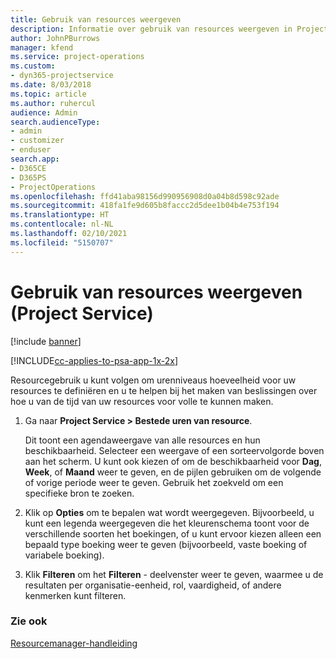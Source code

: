 ```yaml
---
title: Gebruik van resources weergeven
description: Informatie over gebruik van resources weergeven in Project Service
author: JohnPBurrows
manager: kfend
ms.service: project-operations
ms.custom:
- dyn365-projectservice
ms.date: 8/03/2018
ms.topic: article
ms.author: ruhercul
audience: Admin
search.audienceType:
- admin
- customizer
- enduser
search.app:
- D365CE
- D365PS
- ProjectOperations
ms.openlocfilehash: ffd41aba98156d990956908d0a04b8d598c92ade
ms.sourcegitcommit: 418fa1fe9d605b8faccc2d5dee1b04b4e753f194
ms.translationtype: HT
ms.contentlocale: nl-NL
ms.lasthandoff: 02/10/2021
ms.locfileid: "5150707"
---
```

# <a name="view-resource-utilization-project-service"></a>Gebruik van resources weergeven (Project Service)

[!include [banner](../includes/psa-now-project-operations.md)]

[!INCLUDE[cc-applies-to-psa-app-1x-2x](../includes/cc-applies-to-psa-app-1x-2x.md)]

Resourcegebruik u kunt volgen om urenniveaus hoeveelheid voor uw resources te definiëren en u te helpen bij het maken van beslissingen over hoe u van de tijd van uw resources voor volle te kunnen maken.  
  
1. Ga naar **Project Service > Bestede uren van resource**. 

     Dit toont een agendaweergave van alle resources en hun beschikbaarheid. Selecteer een weergave of een sorteervolgorde boven aan het scherm. U kunt ook kiezen of om de beschikbaarheid voor **Dag**, **Week**, of **Maand** weer te geven, en de pijlen gebruiken om de volgende of vorige periode weer te geven. Gebruik het zoekveld om een specifieke bron te zoeken.      
  
2. Klik op **Opties** om te bepalen wat wordt weergegeven. Bijvoorbeeld, u kunt een legenda weergegeven die het kleurenschema toont voor de verschillende soorten het boekingen, of u kunt ervoor kiezen alleen een bepaald type boeking weer te geven (bijvoorbeeld, vaste boeking of variabele boeking).  

3. Klik **Filteren** om het **Filteren** - deelvenster weer te geven, waarmee u de resultaten per organisatie-eenheid, rol, vaardigheid, of andere kenmerken kunt filteren.  
  
### <a name="see-also"></a>Zie ook  
 [Resourcemanager-handleiding](../psa/resource-manager-guide.md)
